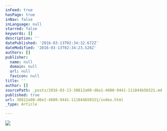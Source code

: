 ```yaml
---
inFeed: true
hasPage: true
inNav: false
inLanguage: null
starred: false
keywords: []
description: ''
datePublished: '2016-03-13T02:34:32.672Z'
dateModified: '2016-03-13T02:34:23.526Z'
authors: []
publisher:
  name: null
  domain: null
  url: null
  favicon: null
title: ''
author: []
sourcePath: _posts/2016-03-13-30812a00-d6e1-4600-9441-111844b50321.md
published: true
url: 30812a00-d6e1-4600-9441-111844b50321/index.html
_type: Article

---
```

![](https://the-grid-user-content.s3-us-west-2.amazonaws.com/a44d74ac-4d06-4fe5-a7e9-257cd7c16c62.jpg)